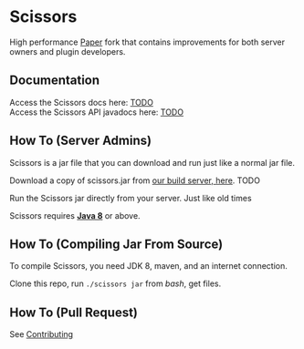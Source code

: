 Scissors
===========

High performance [Paper](https://github.com/PaperMC/Paper) fork that contains improvements for both server owners and plugin developers.


Documentation
------
Access the Scissors docs here: [TODO](https://prodity.io)  
Access the Scissors API javadocs here: [TODO](https://prodity.io)

How To (Server Admins)
------
Scissors is a jar file that you can download and run just like a normal jar file.

Download a copy of scissors.jar from [our build server, here](https://prodity.io). TODO

Run the Scissors jar directly from your server. Just like old times

Scissors requires [**Java 8**](http://www.oracle.com/technetwork/java/javase/downloads/jdk8-downloads-2133151.html) or above.

How To (Compiling Jar From Source)
------
To compile Scissors, you need JDK 8, maven, and an internet connection.

Clone this repo, run `./scissors jar` from *bash*, get files.

How To (Pull Request)
------
See [Contributing](CONTRIBUTING.md)